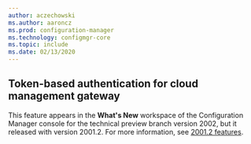 ```yaml
---
author: aczechowski
ms.author: aaroncz
ms.prod: configuration-manager
ms.technology: configmgr-core
ms.topic: include
ms.date: 02/13/2020
---
```


## <a name="bkmk_cmg"></a> Token-based authentication for cloud management gateway

<!--5686290-->

This feature appears in the **What's New** workspace of the Configuration Manager console for the technical preview branch version 2002, but it released with version 2001.2. For more information, see [2001.2 features](../../technical-preview-2001-2.md#bkmk_cmg).
